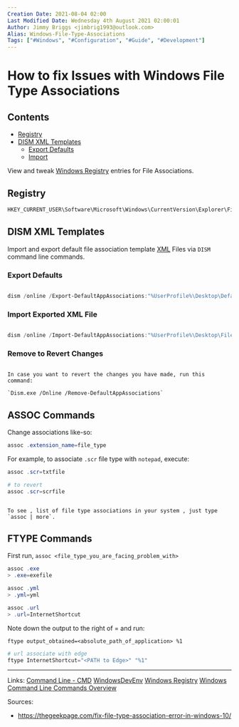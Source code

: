 ```yaml
---
Creation Date: 2021-08-04 02:00
Last Modified Date: Wednesday 4th August 2021 02:00:01
Author: Jimmy Briggs <jimbrig1993@outlook.com>
Alias: Windows-File-Type-Associations
Tags: ["#Windows", "#Configuration", "#Guide", "#Development"]
---
```


# How to fix Issues with Windows File Type Associations

## Contents

- [Registry](#Registry)
- [DISM XML Templates](#DISM%20XML%20Templates)
	- [Export Defaults](#Export%20Defaults)
	- [Import](#Import)


View and tweak [Windows Registry](Windows%20Registry.md) entries for File Associations.

## Registry

```powershell
HKEY_CURRENT_USER\Software\Microsoft\Windows\CurrentVersion\Explorer\FileExts
```

## DISM XML Templates

Import and export default file association template [XML](XML.md) Files via `DISM` command line commands.

### Export Defaults

```powershell

dism /online /Export-DefaultAppAssociations:"%UserProfile%\Desktop\DefaultAppAssociations.xml"

```

### Import Exported XML File

```powershell

dism /online /Import-DefaultAppAssociations:"%UserProfile%\Desktop\FileAssociations.xml"
```

### Remove to Revert Changes

```ad-note

In case you want to revert the changes you have made, run this command: 

`Dism.exe /Online /Remove-DefaultAppAssociations`

```

## ASSOC Commands

Change associations like-so:

```powershell
assoc .extension_name=file_type
```

For example, to associate `.scr` file type with `notepad`, execute:

```powershell
assoc .scr=txtfile

# to revert
assoc .scr=scrfile
```

```ad-note

To see , list of file type associations in your system , just type `assoc | more`.

```

## FTYPE Commands

First run, `assoc <file_type_you_are_facing_problem_with>`

```powershell
assoc .exe
> .exe=exefile

assoc .yml
> .yml=yml

assoc .url
> .url=InternetShortcut
```

Note down the output to the right of = and run:

`ftype output_obtained=<absolute_path_of_application> %1`


```powershell
# url associate with edge
ftype InternetShortcut="<PATH to Edge>" "%1"
```

***

Links: [Command Line - CMD](Command%20Line%20-%20CMD)
[WindowsDevEnv](Windows%20Developer%20Environment.md)
[Windows Registry](Windows%20Registry.md)
[Windows Command Line Commands Overview](Windows%20Command%20Line%20Commands%20Overview.md)

Sources:
-  https://thegeekpage.com/fix-file-type-association-error-in-windows-10/


